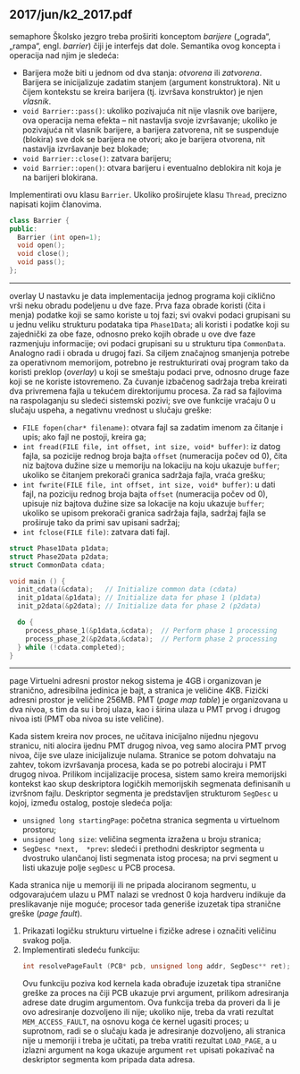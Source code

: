 2017/jun/k2_2017.pdf
--------------------------------------------------------------------------------
semaphore
Školsko jezgro treba proširiti konceptom *barijere* („ograda“, „rampa“, engl. *barrier*) čiji je
interfejs dat dole. Semantika ovog koncepta i operacija nad njim je sledeća:

- Barijera može biti u jednom od dva stanja: *otvorena* ili *zatvorena*. Barijera se
inicijalizuje zadatim stanjem (argument konstruktora). Nit u čijem kontekstu se kreira
barijera (tj. izvršava konstruktor) je njen *vlasnik*.
- `void Barrier::pass()`: ukoliko pozivajuća nit nije vlasnik ove barijere, ova
operacija nema efekta – nit nastavlja svoje izvršavanje; ukoliko je pozivajuća nit
vlasnik barijere, a barijera zatvorena, nit se suspenduje (blokira) sve dok se barijera
ne otvori; ako je barijera otvorena, nit nastavlja izvršavanje bez blokade;
- `void Barrier::close()`: zatvara barijeru;
- `void Barrier::open()`: otvara barijeru i eventualno deblokira nit koja je na barijeri
blokirana.

Implementirati ovu klasu `Barrier`. Ukoliko proširujete klasu `Thread`, precizno napisati kojim
članovima.
```cpp
class Barrier {
public:
  Barrier (int open=1);
  void open();
  void close();
  void pass();
};
```

--------------------------------------------------------------------------------
overlay
U nastavku je data implementacija jednog programa koji ciklično vrši neku obradu podeljenu
u dve faze. Prva faza obrade koristi (čita i menja) podatke koji se samo koriste u toj fazi; svi
ovakvi podaci grupisani su u jednu veliku strukturu podataka tipa `Phase1Data`; ali koristi i
podatke koji su zajednički za obe faze, odnosno preko kojih obrade u ove dve faze razmenjuju
informacije; ovi podaci grupisani su u strukturu tipa `CommonData`. Analogno radi i obrada u
drugoj fazi.
Sa ciljem značajnog smanjenja potrebe za operativnom memorijom, potrebno je restrukturirati
ovaj program tako da koristi preklop (*overlay*) u koji se smeštaju podaci prve, odnosno druge
faze koji se ne koriste istovremeno.  Za čuvanje izbačenog sadržaja treba kreirati dva
privremena fajla u tekućem direktorijumu procesa. Za rad sa fajlovima na raspolaganju su
sledeći sistemski pozivi; sve ove funkcije vraćaju 0 u slučaju uspeha, a negativnu vrednost u
slučaju greške:

- `FILE fopen(char* filename)`: otvara fajl sa zadatim imenom za čitanje i upis; ako
fajl ne postoji, kreira ga;
- `int fread(FILE file, int offset, int size, void* buffer)`: iz datog fajla,
sa pozicije rednog broja bajta `offset` (numeracija počev od 0), čita niz bajtova dužine
size u memoriju na lokaciju na koju ukazuje `buffer`; ukoliko se čitanjem prekorači
granica sadržaja fajla, vraća grešku;
- `int fwrite(FILE file, int offset, int size, void* buffer)`: u dati fajl, na
poziciju rednog broja bajta `offset`  (numeracija počev od 0),  upisuje niz bajtova
dužine size sa lokacije na koju ukazuje `buffer`; ukoliko se upisom prekorači granica
sadržaja fajla, sadržaj fajla se proširuje tako da primi sav upisani sadržaj;
- `int fclose(FILE file)`: zatvara dati fajl.

```cpp
struct Phase1Data p1data;
struct Phase2Data p2data;
struct CommonData cdata;

void main () {
  init_cdata(&cdata);   // Initialize common data (cdata)
  init_p1data(&p1data); // Initialize data for phase 1 (p1data)
  init_p2data(&p2data); // Initialize data for phase 2 (p2data)

  do {
    process_phase_1(&p1data,&cdata);  // Perform phase 1 processing
    process_phase_2(&p2data,&cdata);  // Perform phase 2 processing
  } while (!cdata.completed);
}
```

--------------------------------------------------------------------------------
page
Virtuelni adresni prostor nekog sistema je 4GB i organizovan je stranično, adresibilna jedinica
je bajt, a stranica je veličine 4KB. Fizički adresni prostor je veličine 256MB. PMT (*page map table*) je organizovana u dva nivoa, s tim da su i broj ulaza, kao i širina ulaza u PMT prvog i
drugog nivoa isti (PMT oba nivoa su iste veličine).

Kada sistem kreira nov proces,  ne učitava inicijalno nijednu njegovu stranicu,  niti alocira
ijednu PMT drugog nivoa, veg samo alocira PMT prvog nivoa, čije sve ulaze inicijalizuje
nulama. Stranice se potom dohvataju na zahtev, tokom izvršavanja procesa, kada se po potrebi
alociraju i PMT drugog nivoa. Prilikom incijalizacije procesa, sistem samo kreira memorijski
kontekst kao skup deskriptora logičkih memorijskih segmenata definisanih u izvršnom fajlu.
Deskriptor segmenta je predstavljen strukturom `SegDesc`  u kojoj,  između ostalog,  postoje
sledeća polja:

- `unsigned long startingPage`: početna stranica segmenta u virtuelnom prostoru;
- `unsigned long size`: veličina segmenta izražena u broju stranica;
- `SegDesc *next,  *prev`:  sledeći i prethodni deskriptor segmenta u dvostruko
ulančanoj listi segmenata istog procesa; na prvi segment u listi ukazuje polje `segDesc`
u PCB procesa.

Kada stranica nije u memoriji ili ne pripada alociranom segmentu, u odgovarajućem ulazu u
PMT nalazi se vrednost 0 koja hardveru indikuje da preslikavanje nije moguće; procesor tada
generiše izuzetak tipa stranične greške (*page fault*).

1. Prikazati logičku strukturu virtuelne i fizičke adrese i označiti veličinu svakog polja.
2. Implementirati sledeću funkciju:
   ```cpp
   int resolvePageFault (PCB* pcb, unsigned long addr, SegDesc** ret);
   ```
   Ovu funkciju poziva kod kernela kada obrađuje izuzetak tipa stranične greške za proces na čiji
PCB ukazuje prvi argument,  prilikom adresiranja adrese date drugim argumentom.  Ova
funkcija treba da proveri da li je ovo adresiranje dozvoljeno ili nije; ukoliko nije, treba da
vrati rezultat `MEM_ACCESS_FAULT`, na osnovu koga će kernel ugasiti proces; u suprotnom, radi
se o slučaju kada je adresiranje dozvoljeno, ali stranica nije u memoriji i treba je učitati, pa
treba vratiti rezultat `LOAD_PAGE`, a u izlazni argument na koga ukazuje argument `ret` upisati
pokazivač na deskriptor segmenta kom pripada data adresa.
